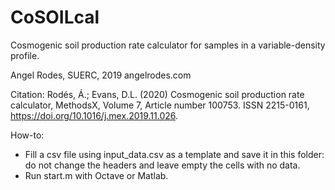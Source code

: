 # CoSOILcal

Cosmogenic soil production rate calculator for samples in a variable-density profile.

Angel Rodes, SUERC, 2019
angelrodes.com

Citation: 
Rodés, Á.; Evans, D.L. (2020) Cosmogenic soil production rate calculator, MethodsX, Volume 7, Article number 100753.
ISSN 2215-0161,
https://doi.org/10.1016/j.mex.2019.11.026.

How-to:
- Fill a csv file using input_data.csv as a template and save it in this folder: do not change the headers and leave empty the cells with no data.
- Run start.m with Octave or Matlab.
